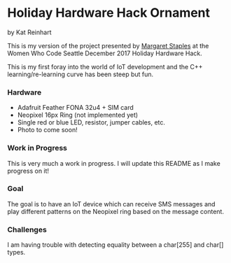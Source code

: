 # Holiday Hardware Hack Ornament 
by Kat Reinhart

This is my version of the project presented by [Margaret Staples](https://www.twilio.com/blog/2017/07/introducing-twilio-developer-evangelist-margaret-staples.html) at the Women Who Code Seattle December 2017 Holiday Hardware Hack.  

This is my first foray into the world of IoT development and the C++ learning/re-learning curve has been steep but fun. 

### Hardware
* Adafruit Feather FONA 32u4 + SIM card 
* Neopixel 16px Ring (not implemented yet)
* Single red or blue LED, resistor, jumper cables, etc. 
* Photo to come soon! 

### Work in Progress
This is very much a work in progress. I will update this README as I make progress on it! 

### Goal 
The goal is to have an IoT device which can receive SMS messages and play different patterns on the Neopixel ring based on the message content. 

### Challenges 
I am having trouble with detecting equality between a char[255] and char[] types. 